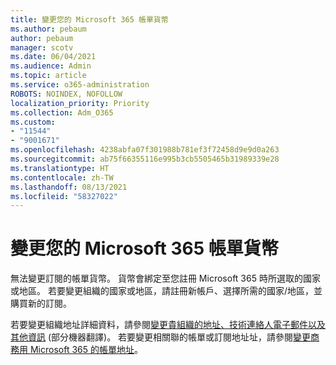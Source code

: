 ```yaml
---
title: 變更您的 Microsoft 365 帳單貨幣
ms.author: pebaum
author: pebaum
manager: scotv
ms.date: 06/04/2021
ms.audience: Admin
ms.topic: article
ms.service: o365-administration
ROBOTS: NOINDEX, NOFOLLOW
localization_priority: Priority
ms.collection: Adm_O365
ms.custom:
- "11544"
- "9001671"
ms.openlocfilehash: 4238abfa07f301988b781ef3f72458d9e9d0a263
ms.sourcegitcommit: ab75f66355116e995b3cb5505465b31989339e28
ms.translationtype: HT
ms.contentlocale: zh-TW
ms.lasthandoff: 08/13/2021
ms.locfileid: "58327022"
---
```

# <a name="change-your-microsoft-365-billing-currency"></a>變更您的 Microsoft 365 帳單貨幣

無法變更訂閱的帳單貨幣。 貨幣會綁定至您註冊 Microsoft 365 時所選取的國家或地區。 若要變更組織的國家或地區，請註冊新帳戶、選擇所需的國家/地區，並購買新的訂閱。 

若要變更組織地址詳細資料，請參閱[變更貴組織的地址、技術連絡人電子郵件以及其他資訊](https://docs.microsoft.com/microsoft-365/admin/manage/change-address-contact-and-more) (部分機器翻譯)。 若要變更相關聯的帳單或訂閱地址址，請參閱[變更商務用 Microsoft 365 的帳單地址](https://docs.microsoft.com/microsoft-365/commerce/billing-and-payments/change-your-billing-addresses)。 